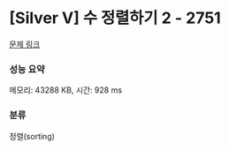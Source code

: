 # [Silver V] 수 정렬하기 2 - 2751 

[문제 링크](https://www.acmicpc.net/problem/2751) 

### 성능 요약

메모리: 43288 KB, 시간: 928 ms

### 분류

정렬(sorting)

